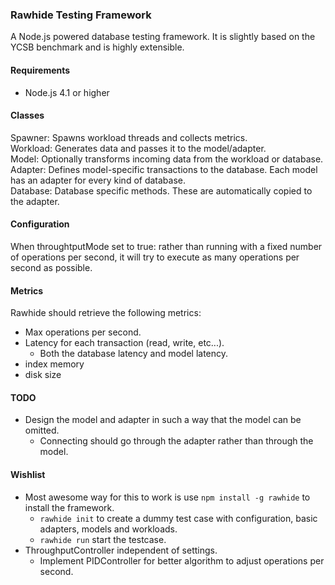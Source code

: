 ### Rawhide Testing Framework
A Node.js powered database testing framework. It is slightly based on the YCSB benchmark and is highly extensible.

#### Requirements
- Node.js 4.1 or higher

#### Classes
Spawner: Spawns workload threads and collects metrics.  
Workload: Generates data and passes it to the model/adapter.   
Model: Optionally transforms incoming data from the workload or database.  
Adapter: Defines model-specific transactions to the database. Each model has an adapter for every kind of database.  
Database: Database specific methods. These are automatically copied to the adapter.  

#### Configuration
When throughtputMode set to true: rather than running with a fixed number of operations per second, it will try to execute as many operations per second as possible.

#### Metrics
Rawhide should retrieve the following metrics:
- Max operations per second.
- Latency for each transaction (read, write, etc...).
	- Both the database latency and model latency.
- index memory
- disk size

#### TODO
- Design the model and adapter in such a way that the model can be omitted.
	- Connecting should go through the adapter rather than through the model.

#### Wishlist
- Most awesome way for this to work is use `npm install -g rawhide` to install the framework.
	- `rawhide init` to create a dummy test case with configuration, basic adapters, models and workloads.
	- `rawhide run` start the testcase.
- ThroughputController independent of settings.
	- Implement PIDController for better algorithm to adjust operations per second.